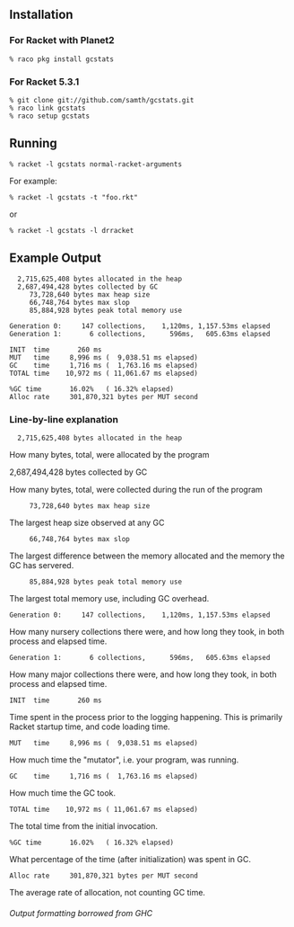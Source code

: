 ## Installation

### For Racket with Planet2

    % raco pkg install gcstats

### For Racket 5.3.1

    % git clone git://github.com/samth/gcstats.git
    % raco link gcstats
    % raco setup gcstats

## Running

    % racket -l gcstats normal-racket-arguments

For example:

    % racket -l gcstats -t "foo.rkt"

or

    % racket -l gcstats -l drracket

## Example Output

```
  2,715,625,408 bytes allocated in the heap
  2,687,494,428 bytes collected by GC
     73,728,640 bytes max heap size
     66,748,764 bytes max slop
     85,884,928 bytes peak total memory use

Generation 0:     147 collections,    1,120ms, 1,157.53ms elapsed
Generation 1:       6 collections,      596ms,   605.63ms elapsed

INIT  time       260 ms
MUT   time     8,996 ms (  9,038.51 ms elapsed)
GC    time     1,716 ms (  1,763.16 ms elapsed)
TOTAL time    10,972 ms ( 11,061.67 ms elapsed)

%GC time       16.02%   ( 16.32% elapsed)
Alloc rate     301,870,321 bytes per MUT second
```

### Line-by-line explanation

```
  2,715,625,408 bytes allocated in the heap
```

How many bytes, total, were allocated by the program

  2,687,494,428 bytes collected by GC

How many bytes, total, were collected during the run of the program

```
     73,728,640 bytes max heap size
```

The largest heap size observed at any GC

```
     66,748,764 bytes max slop
```

The largest difference between the memory allocated and the memory
  the GC has servered.

```
     85,884,928 bytes peak total memory use
```

The largest total memory use, including GC overhead.

```
Generation 0:     147 collections,    1,120ms, 1,157.53ms elapsed
```

How many nursery collections there were, and how long they took, in
  both process and elapsed time.

```
Generation 1:       6 collections,      596ms,   605.63ms elapsed
```

How many major collections there were, and how long they took, in
  both process and elapsed time.

```
INIT  time       260 ms
```

Time spent in the process prior to the logging happening.  This is primarily Racket startup time, and code loading time.

```
MUT   time     8,996 ms (  9,038.51 ms elapsed)
```

How much time the "mutator", i.e. your program, was running.

```
GC    time     1,716 ms (  1,763.16 ms elapsed)
```

How much time the GC took.

```
TOTAL time    10,972 ms ( 11,061.67 ms elapsed)
```

The total time from the initial invocation.

```
%GC time       16.02%   ( 16.32% elapsed)
```

What percentage of the time (after initialization) was spent in GC.

```
Alloc rate     301,870,321 bytes per MUT second
```

The average rate of allocation, not counting GC time.


###### Output formatting borrowed from GHC

